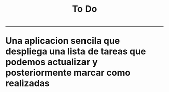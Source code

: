 <h1 align='center'> To Do <h1>

<hr />

<p> Una aplicacion sencila que despliega una lista de tareas que podemos actualizar y posteriormente marcar como realizadas </p>







